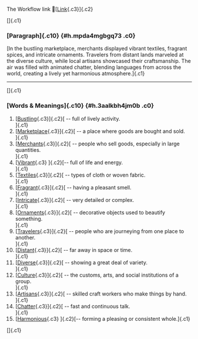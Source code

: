 The Workflow link
👏[[Link](https://www.google.com/url?q=http://www.google.com&sa=D&source=editors&ust=1759909082385615&usg=AOvVaw1NEV3Jn1hE3n3p1YH8Wfcn){.c3}]{.c2}

[]{.c1}

### [Paragraph]{.c10} {#h.mpda4mgbgq73 .c0}

[In the bustling marketplace, merchants displayed vibrant textiles,
fragrant spices, and intricate ornaments. Travelers from distant lands
marveled at the diverse culture, while local artisans showcased their
craftsmanship. The air was filled with animated chatter, blending
languages from across the world, creating a lively yet harmonious
atmosphere.]{.c1}

------------------------------------------------------------------------

[]{.c1}

### [Words & Meanings]{.c10} {#h.3aalkbh4jm0b .c0}

1.  [[Bustling](https://www.google.com/url?q=http://www.google.com&sa=D&source=editors&ust=1759909082386934&usg=AOvVaw3oMmjPBAkCCqSeSblCj1Oj){.c3}]{.c2}[ --
    full of lively activity.\
    ]{.c1}
2.  [[Marketplace](https://www.google.com/url?q=http://www.google.com&sa=D&source=editors&ust=1759909082387163&usg=AOvVaw3nPHamDa1c3COPdWZYDyF-){.c3}]{.c2}[ --
    a place where goods are bought and sold.\
    ]{.c1}
3.  [[Merchants](https://www.google.com/url?q=http://www.google.com&sa=D&source=editors&ust=1759909082387362&usg=AOvVaw0mbTnt5FhghfMYyW_tsOCV){.c3}]{.c2}[ --
    people who sell goods, especially in large quantities.\
    ]{.c1}
4.  [[Vibrant](https://www.google.com/url?q=http://www.google.com&sa=D&source=editors&ust=1759909082387577&usg=AOvVaw0JyCOuxRFh6YD4GotrsEX_){.c3}
    ]{.c2}[-- full of life and energy.\
    ]{.c1}
5.  [[Textiles](https://www.google.com/url?q=http://www.google.com&sa=D&source=editors&ust=1759909082387740&usg=AOvVaw0eZGIKvc5WEqXxvuqfRNj7){.c3}]{.c2}[ --
    types of cloth or woven fabric.\
    ]{.c1}
6.  [[Fragrant](https://www.google.com/url?q=http://www.google.com&sa=D&source=editors&ust=1759909082387956&usg=AOvVaw1wjCg6mQcyPMNWLfgn2TY1){.c3}]{.c2}[ --
    having a pleasant smell.\
    ]{.c1}
7.  [[Intricate](https://www.google.com/url?q=http://www.google.com&sa=D&source=editors&ust=1759909082388126&usg=AOvVaw3GvUTFKhgsn-KdOW5mZKvV){.c3}]{.c2}[ --
    very detailed or complex.\
    ]{.c1}
8.  [[Ornaments](https://www.google.com/url?q=http://www.google.com&sa=D&source=editors&ust=1759909082388291&usg=AOvVaw2hYSDPZC13ZRfEveVDhn9s){.c3}]{.c2}[ --
    decorative objects used to beautify something.\
    ]{.c1}
9.  [[Travelers](https://www.google.com/url?q=http://www.google.com&sa=D&source=editors&ust=1759909082388583&usg=AOvVaw1zBFWMY1zrLB5YImk9e1DB){.c3}]{.c2}[ --
    people who are journeying from one place to another.\
    ]{.c1}
10. [[Distant](https://www.google.com/url?q=http://www.google.com&sa=D&source=editors&ust=1759909082388842&usg=AOvVaw0UYXlISQJVGazJfGQky4C2){.c3}]{.c2}[ --
    far away in space or time.\
    ]{.c1}
11. [[Diverse](https://www.google.com/url?q=http://www.google.com&sa=D&source=editors&ust=1759909082389044&usg=AOvVaw0aEY4kS6fOdIk_lqh2RPiV){.c3}]{.c2}[ --
    showing a great deal of variety.\
    ]{.c1}
12. [[Culture](https://www.google.com/url?q=http://www.google.com&sa=D&source=editors&ust=1759909082389290&usg=AOvVaw1ALzycvKZnU9z2j74gq0bK){.c3}]{.c2}[ --
    the customs, arts, and social institutions of a group.\
    ]{.c1}
13. [[Artisans](https://www.google.com/url?q=http://www.google.com&sa=D&source=editors&ust=1759909082389595&usg=AOvVaw04YFadzqy9EbwpVNtoIgEI){.c3}]{.c2}[ --
    skilled craft workers who make things by hand.\
    ]{.c1}
14. [[Chatter](https://www.google.com/url?q=http://www.google.com&sa=D&source=editors&ust=1759909082389804&usg=AOvVaw2CRhI2Sny8ZzpYRzu96ZMq){.c3}]{.c2}[ --
    fast and continuous talk.\
    ]{.c1}
15. [[Harmonious](https://www.google.com/url?q=http://www.google.com&sa=D&source=editors&ust=1759909082389981&usg=AOvVaw1Eamg5LAU3ARYxI_-1sXlu){.c3}
    ]{.c2}[-- forming a pleasing or consistent whole.]{.c1}

[]{.c1}
